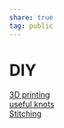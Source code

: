 ```yaml
---  
share: true  
tag: public  
---  
```

# DIY  
[3D printing](./3D-printing.md)  
[useful knots](./useful-knots.md)  
[Stitching](./Stitching.md)